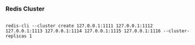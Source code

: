 ### Redis Cluster ###

```shell

redis-cli --cluster create 127.0.0.1:1111 127.0.0.1:1112 127.0.0.1:1113 127.0.0.1:1114 127.0.0.1:1115 127.0.0.1:1116 --cluster-replicas 1
```